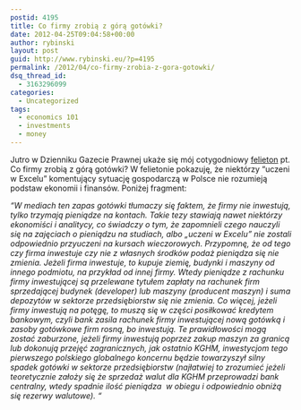 ```yaml
---
postid: 4195
title: Co firmy zrobią z górą gotówki?
date: 2012-04-25T09:04:58+00:00
author: rybinski
layout: post
guid: http://www.rybinski.eu/?p=4195
permalink: /2012/04/co-firmy-zrobia-z-gora-gotowki/
dsq_thread_id:
  - 3163296099
categories:
  - Uncategorized
tags:
  - economics 101
  - investments
  - money
---
```

Jutro w Dzienniku Gazecie Prawnej ukaże się mój cotygodniowy [felieton](http://forsal.pl/artykuly/613077,rybinski_drodzy_uczeni_w_excelu_firmy_maja_gotowke_bo_inwestuja.html) pt. Co firmy zrobią z górą gotówki? W felietonie pokazuję, że niektórzy “uczeni w Excelu” komentujący sytuację gospodarczą w Polsce nie rozumieją podstaw ekonomii i finansów. Poniżej fragment:

_“W mediach ten zapas gotówki tłumaczy się faktem, że firmy nie inwestują, tylko trzymają pieniądze na kontach. Takie tezy stawiają nawet niektórzy ekonomiści i analitycy, co świadczy o tym, że zapomnieli czego nauczyli się na zajęciach o pieniądzu na studiach, albo „uczeni w Excelu” nie zostali odpowiednio przyuczeni na kursach wieczorowych. Przypomnę, że od tego czy firma inwestuje czy nie z własnych środków podaż pieniądza się nie zmienia. Jeżeli firma inwestuje, to kupuje ziemię, budynki i maszyny od innego podmiotu, na przykład od innej firmy. Wtedy pieniądze z rachunku firmy inwestującej są przelewane tytułem zapłaty na rachunek firm sprzedającej budynek (developer) lub maszyny (producent maszyn) i suma depozytów w sektorze przedsiębiorstw się nie zmienia. Co więcej, jeżeli firmy inwestują na potęgę, to muszą się w części posiłkować kredytem bankowym, czyli bank zasila rachunek firmy inwestującej nową gotówką i zasoby gotówkowe firm rosną, bo inwestują. Te prawidłowości mogą zostać zaburzone, jeżeli firmy inwestują poprzez zakup maszyn za granicą lub dokonują przejęć zagranicznych, jak ostatnio KGHM, inwestycjom tego pierwszego polskiego globalnego koncernu będzie towarzyszył silny spadek gotówki w sektorze przedsiębiorstw (najłatwiej to zrozumieć jeżeli teoretycznie założy się że sprzedaż walut dla KGHM przeprowadzi bank centralny, wtedy spadnie ilość pieniądza  w obiegu i odpowiednio obniżą się rezerwy walutowe). “_
